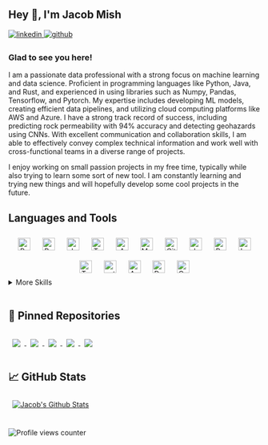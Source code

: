<!-- </a>![Jacob Mish](https://github.com/Feromond/feromond/assets/53460081/12988e16-87f6-4626-9fe4-9b9cc6957898) -->



## Hey 👋, I'm Jacob Mish  
  

<a href="https://linkedin.com/in/jacob-mish-25915722a/" target="_blank">
<img src=https://img.shields.io/badge/linkedin-%231E77B5.svg?&style=for-the-badge&logo=linkedin&logoColor=white alt=linkedin style="margin-bottom: 5px;" />
</a>
<a href="https://github.com/Feromond" target="_blank">
<img src=https://img.shields.io/badge/github-%2324292e.svg?&style=for-the-badge&logo=github&logoColor=white alt=github style="margin-bottom: 5px;" />
</a>  
  



### Glad to see you here!  
I am a passionate data professional with a strong focus on machine learning and data science. Proficient in programming languages like Python, Java, and Rust, and experienced in using libraries such as Numpy, Pandas, Tensorflow, and Pytorch. My expertise includes developing ML models, creating efficient data pipelines, and utilizing cloud computing platforms like AWS and Azure. I have a strong track record of success, including predicting rock permeability with 94% accuracy and detecting geohazards using CNNs. With excellent communication and collaboration skills, I am able to effectively convey complex technical information and work well with cross-functional teams in a diverse range of projects.

I enjoy working on small passion projects in my free time, typically while also trying to learn some sort of new tool. I am constantly learning and trying new things and will hopefully develop some cool projects in the future.  
  


## Languages and Tools  
<div align="center">  
<a href="https://www.python.org/" target="_blank"><img style="margin: 10px" src="https://profilinator.rishav.dev/skills-assets/python-original.svg" alt="Python" height="25" /></a>  
<a href="https://www.rust-lang.org/" target="_blank"><img style="margin: 10px" src="https://profilinator.rishav.dev/skills-assets/rust-plain.svg" alt="Rust" height="25" /></a>  
<a href="https://www.java.com/" target="_blank"><img style="margin: 10px" src="https://profilinator.rishav.dev/skills-assets/java-original-wordmark.svg" alt="Java" height="25" /></a>  
<a href="https://www.tensorflow.org/" target="_blank"><img style="margin: 10px" src="https://profilinator.rishav.dev/skills-assets/tensorflow-icon.svg" alt="TensorFlow" height="25" /></a>  
<a href="https://aws.amazon.com/" target="_blank"><img style="margin: 10px" src="https://profilinator.rishav.dev/skills-assets/amazonwebservices-original-wordmark.svg" alt="AWS" height="25" /></a>  
<a href="https://www.mysql.com/" target="_blank"><img style="margin: 10px" src="https://profilinator.rishav.dev/skills-assets/mysql-original-wordmark.svg" alt="MySQL" height="25" /></a>  
<a href="https://github.com/" target="_blank"><img style="margin: 10px" src="https://profilinator.rishav.dev/skills-assets/git-scm-icon.svg" alt="Git" height="25" /></a>  
<a href="https://www.javascript.com/" target="_blank"><img style="margin: 10px" src="https://profilinator.rishav.dev/skills-assets/javascript-original.svg" alt="JavaScript" height="25" /></a>  
<a href="https://reactjs.org/" target="_blank"><img style="margin: 10px" src="https://profilinator.rishav.dev/skills-assets/react-original-wordmark.svg" alt="React" height="25" /></a>  
<a href="https://www.latex-project.org/" target="_blank"><img style="margin: 10px" src="https://profilinator.rishav.dev/skills-assets/latex.png" alt="LaTeX" height="25" /></a>  
<a href="https://www.tableau.com/" target="_blank"><img style="margin: 10px" src="https://profilinator.rishav.dev/skills-assets/tableau.svg" alt="Tableau" height="25" /></a>  
<a href="https://pytorch.org/" target="_blank"><img style="margin: 10px" src="https://profilinator.rishav.dev/skills-assets/pytorch-icon.svg" alt="pytorch" height="25" /></a>  
<a href="https://azure.microsoft.com/en-in/" target="_blank"><img style="margin: 10px" src="https://profilinator.rishav.dev/skills-assets/microsoft_azure-icon.svg" alt="Azure" height="25" /></a>  
<a href="https://www.docker.com/" target="_blank"><img style="margin: 10px" src="https://profilinator.rishav.dev/skills-assets/docker-original-wordmark.svg" alt="Docker" height="25" /></a>  
<a href="https://opencv.org/" target="_blank"><img style="margin: 10px" src="https://profilinator.rishav.dev/skills-assets/opencv-icon.svg" alt="OpenCV" height="25" /></a>  
</div>  


<details>
<summary>More Skills</summary>
<br>
  <img align="center" style="margin:1rem 0.5rem" src="https://img.shields.io/badge/Package-Sklearn-informational?style=flat&logo=Sklearn&logoColor=white&color=4AB197" />
  <img align="center" style="margin:1rem 0.5rem" src="https://img.shields.io/badge/Package-Numpy-informational?style=flat&logo=Numpy&logoColor=white&color=4AB197" />
  <img align="center" style="margin:1rem 0.5rem" src="https://img.shields.io/badge/Package-Scipy-informational?style=flat&logo=Scipy&logoColor=white&color=4AB197" />
  <img align="center" style="margin:1rem 0.5rem" src="https://img.shields.io/badge/Package-Pandas-informational?style=flat&logo=Pandas&logoColor=white&color=4AB197" />
  <img align="center" style="margin:1rem 0.5rem" src="https://img.shields.io/badge/Code-Matlab-informational?style=flat&logo=Matlab&logoColor=white&color=4AB197" />
  <img align="center" style="margin:1rem 0.5rem" src="https://img.shields.io/badge/NLP-HuggingFace-informational?style=flat&logo=HuggingFace&logoColor=white&color=4AB197" />
  <img align="center" style="margin:1rem 0.5rem" src="https://img.shields.io/badge/Visualization-Matplotlib-informational?style=flat&logo=Matplotlib&logoColor=white&color=4AB197" />
  <img align="center" style="margin:1rem 0.5rem" src="https://img.shields.io/badge/Visualization-Seaborn-informational?style=flat&logo=Seaborn&logoColor=white&color=4AB197" />
  <img align="center" style="margin:1rem 0.5rem" src="https://img.shields.io/badge/Visualization-Plotly-informational?style=flat&logo=Plotly&logoColor=white&color=4AB197" />
</details>

<br/>  

## 📌 Pinned Repositories

<a href="https://github.com/zamaniali1995/ml-pipeline">
  <img align="center" style="margin:1rem 0.5rem" src="https://github-readme-stats-git-masterrstaa-rickstaa.vercel.app/api/pin/?username=zamaniali1995&repo=ml-pipeline&title_color=ffffff&text_color=c9cacc&icon_color=4AB197&bg_color=1A2B34" />
</a>

<a href="https://github.com/Feromond/FilteringTechniques">
  <img align="center" style="margin:1rem 0.5rem" src="https://github-readme-stats-git-masterrstaa-rickstaa.vercel.app/api/pin/?username=feromond&repo=filteringtechniques&title_color=ffffff&text_color=c9cacc&icon_color=4AB197&bg_color=1A2B34" />
</a>

<a href="https://github.com/Feromond/MoodTrackerJavaEdition">
  <img align="center" style="margin:1rem 0.5rem" src="https://github-readme-stats-git-masterrstaa-rickstaa.vercel.app/api/pin/?username=feromond&repo=moodtrackerjavaedition&title_color=ffffff&text_color=c9cacc&icon_color=4AB197&bg_color=1A2B34" />
</a>

<a href="https://github.com/Feromond/fft_rust">
  <img align="center" style="margin:1rem 0.5rem" src="https://github-readme-stats-git-masterrstaa-rickstaa.vercel.app/api/pin/?username=feromond&repo=fft_rust&title_color=ffffff&text_color=c9cacc&icon_color=4AB197&bg_color=1A2B34" />
</a>

<a href="https://github.com/Feromond/hypixel-bazaar-api">
  <img align="center" style="margin:1rem 0.5rem" src="https://github-readme-stats-git-masterrstaa-rickstaa.vercel.app/api/pin/?username=feromond&repo=hypixel-bazaar-api&title_color=ffffff&text_color=c9cacc&icon_color=4AB197&bg_color=1A2B34" />
</a>

<br/>

## &#x1f4c8; GitHub Stats

<a href="https://github.com/feromond">
  <img align="center" style="margin:0.5rem" src="https://github-readme-stats-git-masterrstaa-rickstaa.vercel.app/api?username=feromond&show_icons=true&theme=synthwave&count_private=true" alt="Jacob's Github Stats" />
</a>


<br/>  


<br/>  


![Profile views counter](https://komarev.com/ghpvc/?username=feromond&&style=flat-square)  
  
